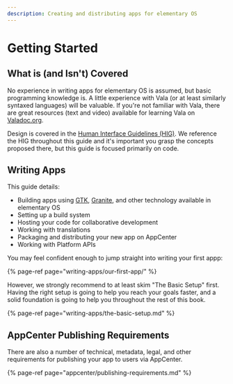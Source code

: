 ```yaml
---
description: Creating and distributing apps for elementary OS
---
```


# Getting Started

## What is \(and Isn't\) Covered

No experience in writing apps for elementary OS is assumed, but basic programming knowledge is.
A little experience with Vala (or at least similarly syntaxed languages) will be valuable.
If you're not familiar with Vala, there are great resources (text and video) available for learning Vala on [Valadoc.org](https://valadoc.org/).

Design is covered in the [Human Interface Guidelines \(HIG\)](https://docs.elementary.io/hig/).
We reference the HIG throughout this guide and it's important you grasp the concepts proposed there, but this guide is focused primarily on code.

## Writing Apps

This guide details:
* Building apps using [GTK](https://www.gtk.org), [Granite](https://github.com/elementary/granite), and other technology available in elementary OS
* Setting up a build system
* Hosting your code for collaborative development
* Working with translations
* Packaging and distributing your new app on AppCenter
* Working with Platform APIs

You may feel confident enough to jump straight into writing your first appp:

{% page-ref page="writing-apps/our-first-app/" %}

However, we strongly recommend to at least skim "The Basic Setup" first.
Having the right setup is going to help you reach your goals faster, and a solid foundation is going to help you throughout the rest of this book.

{% page-ref page="writing-apps/the-basic-setup.md" %}

## AppCenter Publishing Requirements

There are also a number of technical, metadata, legal, and other requirements for publishing your app to users via AppCenter.

{% page-ref page="appcenter/publishing-requirements.md" %}
